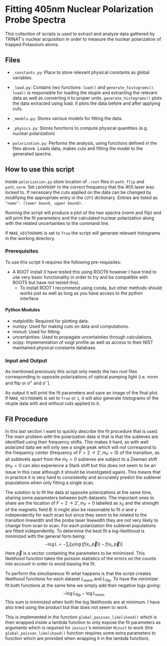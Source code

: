 # Fitting 405nm Nuclear Polarization Probe Spectra
This collection of scripts is used to extract and analyze data gathered by TRINAT's nuclear acquisition in order  to measure the nuclear polarization of trapped Potassium atoms.

## Files
* `_constants.py`: Place to store relevant physical constants as global variables.
* `_load.py`: Contains two functions: `load()` and `generate_histograms()`. `load()` is responsible for loading the ntuple and extracting the relevant data as well as converting it to proper units. `generate_histograms()` plots the data extracted using load. It plots the data before and after applying cuts.
* `_models.py`: Stores various models for fitting the data.
* `_physics.py`: Stores functions to compute physical quantities (e.g. nuclear polarization)

* `polarization.py`: Performs the analysis, using functions defined in the files above. Loads data, makes cuts and fitting the model to the generated spectra.

## How to use this script
Inside `polarization.py` store location of `.root` files in `path_flip` and `path_norm`. Set `LOCKPOINT` to the correct frequency that the 405 laser was locked to. If necessary the cuts applied on the data can be changed by modifying the appropriate entry in the `CUTS` dictionary. Entries are listed as `"name": (lower bound, upper bound)`.

Running the script will produce a plot of the two spectra (norm and flip) and will print the fit parameters and the calculated nuclear polarization along with the related uncertainties to the command line.

If `MAKE_HISTOGRAMS` is set to `True` the script will generate relevant histograms in the working directory.

### Prerequisites
To use this script it requires the following pre-requisites:
* A ROOT install (I have tested this using ROOT6 however I have tried to use very basic functionality in order to try and be compatible with ROOT5 but have not tested this).
    * To install ROOT I recommend using conda, but other methods should works just as well as long as you have access to the python interface.

#### Python Modules
* matplotlib: Required for plotting data.
* numpy: Used for making cuts on data and computations.
* iminuit: Used for fitting.
* uncertainties: Used to propagate uncertainties through calculations.
* scipy: Implementation of voigt profile as well as access to their NIST maintained physical constants database.

### Input and Output
As mentioned previously this script only needs the two root files corresponding to opposite polarizations of optical pumping light (i.e. norm and flip or $\sigma^+$ and $\sigma^-$).

As output it will print the fit parameters and save an image of the final plot. If `MAKE_HISTOGRAMS` is set to `True` or `1`, it will also generate histograms of the ntuple data with and without cuts applied to it.

## Fit Procedure
In this last section I want to quickly describe the fit procedure that is used.
The main problem with the polarization data is that is that the subleves are identified using their frequency shifts.
This makes it hard, as with well polarized data we will only see a single peak which will not correspond to the frequency center (frequency of $F=2 \rightarrow 2', m_F=0$) of the transition, as all sublevels apart from the $m_F=0$ subleves are subject to a Zeeman shift ($m_F=0$ can also experience a Stark shift but this does not seem to be an issue in this case although it should be investigated again).
This means that in practice it is very hard to consistently and accurately predict the sublevel populations when only fitting a single scan.

The solution is to fit the data at opposite polarizations at the same time, sharing some parameters between both datasets.
The important ones to share are the location of $F=2 \rightarrow 2', m_F=0$ labelled as $x_0$ and the strength of the magnetic field $B$.
It might also be reasonable to fit $\sigma$ and $\gamma$ independently for each scan but since they seem to be related to the transition linewidth and the probe laser linewidth they are not very likely to change from scan to scan.
For each polarization the sublevel populations are fitted independently.
To determine the best fit a log-likelihood is minimized with the general form being:
$$-\log{L} = - \sum_i \left[y_i \log{(f(x_i, \vec{p}))} - f(x_i, \vec{p})\right]$$
Here $\vec{p}$ is a vector containing the parameters to be minimized.
This likelihood function takes the poisson statistics of the errors on the counts into account in order to avoid biasing the fit.

To perform the simultaneous fit what happens is that the script creates likelihood functions for each dataset $L_{\text{norm}}$ and $L_\text{flip}$. To have the minimizer fit both functions at the same time we simply add their negative logs giving:
$$- \log{L_\text{flip}} - \log{L_\text{norm}}$$
This sum is minimized when both the log likelihoods are at minimum. I have also tried using the product but that does not seem to work.

This is implemented in the function `global_poisson_likelihood()` which is then wrapped inside a lambda function to only expose the fit parameters as arguments which is required for `iminuit`'s minimizer `Minuit` to work (the `global_poisson_likelihood()` function requires some extra parameters to function which are provided when wrapping it in the lambda function).
